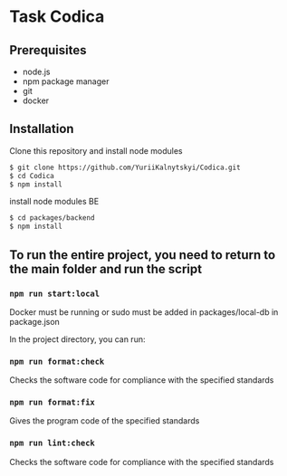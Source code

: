 # Task Codica

## Prerequisites
- node.js
- npm package manager
- git
- docker


## Installation
Clone this repository and install node modules
```sh
$ git clone https://github.com/YuriiKalnytskyi/Codica.git
$ cd Codica
$ npm install
```

install node modules BE
```sh
$ cd packages/backend
$ npm install
```

## To run the entire project, you need to return to the main folder and run the script

### `npm run start:local`

Docker must be running or sudo must be added in packages/local-db in package.json

In the project directory, you can run:
### `npm run format:check`

Checks the software code for compliance with the specified standards

### `npm run format:fix`

Gives the program code of the specified standards

### `npm run lint:check`

Checks the software code for compliance with the specified standards
